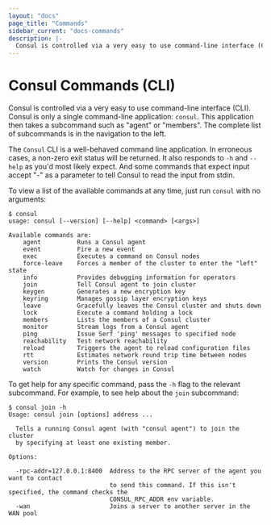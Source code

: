 ```yaml
---
layout: "docs"
page_title: "Commands"
sidebar_current: "docs-commands"
description: |-
  Consul is controlled via a very easy to use command-line interface (CLI). Consul is only a single command-line application: `consul`. This application then takes a subcommand such as agent or members. The complete list of subcommands is in the navigation to the left.
---
```


# Consul Commands (CLI)

Consul is controlled via a very easy to use command-line interface (CLI).
Consul is only a single command-line application: `consul`. This application
then takes a subcommand such as "agent" or "members". The complete list of
subcommands is in the navigation to the left.

The `Consul` CLI is a well-behaved command line application. In erroneous
cases, a non-zero exit status will be returned. It also responds to `-h` and `--help`
as you'd most likely expect. And some commands that expect input accept
"-" as a parameter to tell Consul to read the input from stdin.

To view a list of the available commands at any time, just run `consul` with
no arguments:

```text
$ consul
usage: consul [--version] [--help] <command> [<args>]

Available commands are:
    agent          Runs a Consul agent
    event          Fire a new event
    exec           Executes a command on Consul nodes
    force-leave    Forces a member of the cluster to enter the "left" state
    info           Provides debugging information for operators
    join           Tell Consul agent to join cluster
    keygen         Generates a new encryption key
    keyring        Manages gossip layer encryption keys
    leave          Gracefully leaves the Consul cluster and shuts down
    lock           Execute a command holding a lock
    members        Lists the members of a Consul cluster
    monitor        Stream logs from a Consul agent
    ping           Issue Serf 'ping' messages to specified node
    reachability   Test network reachability
    reload         Triggers the agent to reload configuration files
    rtt            Estimates network round trip time between nodes
    version        Prints the Consul version
    watch          Watch for changes in Consul
```

To get help for any specific command, pass the `-h` flag to the relevant
subcommand. For example, to see help about the `join` subcommand:

```text
$ consul join -h
Usage: consul join [options] address ...

  Tells a running Consul agent (with "consul agent") to join the cluster
  by specifying at least one existing member.

Options:

  -rpc-addr=127.0.0.1:8400  Address to the RPC server of the agent you want to contact
                            to send this command. If this isn't specified, the command checks the
                            CONSUL_RPC_ADDR env variable.
  -wan                      Joins a server to another server in the WAN pool
```
